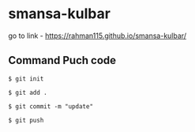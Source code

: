 # smansa-kulbar

go to link - https://rahman115.github.io/smansa-kulbar/

## Command Puch code
```
$ git init

$ git add .

$ git commit -m "update"

$ git push

```
